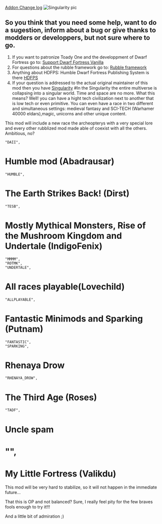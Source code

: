 [Addon Change log](/addonfile?addon=Abadrausar___Singularity&file=___version_Abadrausar___Singularity_1.0.md)
![Singularity pic](https://s-media-cache-ak0.pinimg.com/236x/57/7b/3c/577b3c221b6ebdc218c347d1260a102e.jpg)
## So you think that you need some help, want to do a sugestion, inform about a bug or give thanks to modders or developpers, but not sure where to go.
1. If you want to patronize Toady One and the developpment of Dwarf Fortress go to: [Support Dwarf Fortress Vanilla](http://www.bay12games.com/support.html)
2. For questions about the rubble framework go to: [Rubble framework](http://www.bay12forums.com/smf/index.php?topic=154304.0)
3. Anything about HDFPS: Humble Dwarf Fortress Publishing System is there [HDFPS](http://www.bay12forums.com/smf/index.php?topic=157300.0)
4. If your question is addressed to the actual original maintainer of this mod then you have [Singularity](http://www.bay12forums.com/smf/index.php?topic=157300.0)
#In the Singularity the entire multiverse is collapsing into a singular world. Time and space are no more.
What this means? Well! you can have a hight tech civilization next to another that is low tech or even primitive.
You can even have a race in two different and simultaneous settings: medieval fantasy and SCI-TECH (Warhamer 40000 eldars),magic, unicorns and other unique content.

This mod will include a new race the archeopterys with a very special lore and every other rubblized mod made able of coexist with all the others. Ambitious, no?

	"DAII",
# Humble mod (Abadrausar)
	"HUMBLE",
# The Earth Strikes Back! (Dirst)
	"TESB",
# Mostly Mythical Monsters, Rise of the Mushroom Kingdom and Undertale (IndigoFenix)	
	"MMMM",
	"ROTMK",
	"UNDERTALE",
# All races playable(Lovechild)
	"ALLPLAYABLE",
# Fantastic Minimods and Sparking (Putnam)
	"FANTASTIC",
	"SPARKING",
# Rhenaya Drow
	"RHENAYA_DROW",
# The Third Age (Roses)
	"TADF",
# Uncle spam 
#	"",
# My Little Fortress (Valikdu)

This mod will be very hard to stabilize, so it will not happen in the immediate future...

That this is OP and not balanced? Sure, I really feel pity for the few braves fools enough to try it!!!

And a little bit of admiration ;)
